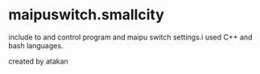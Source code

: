 # maipuswitch.smallcity


include to and control program and  maipu switch settings.i used C++ and bash languages.








created by atakan